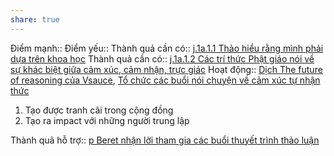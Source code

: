 ```yaml
---
share: true
---
```

Điểm mạnh:: 
Điểm yếu:: 
Thành quả cần có:: [j.1a.1.1 Thảo hiểu rằng mình phải dựa trên khoa học](./j.1a.1.1%20Th%E1%BA%A3o%20hi%E1%BB%83u%20r%E1%BA%B1ng%20m%C3%ACnh%20ph%E1%BA%A3i%20d%E1%BB%B1a%20tr%C3%AAn%20khoa%20h%E1%BB%8Dc.md)
Thành quả cần có:: [j.1a.1.2 Các trí thức Phật giáo nói về sự khác biệt giữa cảm xúc, cảm nhận, trực giác](./j.1a.1.2%20C%C3%A1c%20tr%C3%AD%20th%E1%BB%A9c%20Ph%E1%BA%ADt%20gi%C3%A1o%20n%C3%B3i%20v%E1%BB%81%20s%E1%BB%B1%20kh%C3%A1c%20bi%E1%BB%87t%20gi%E1%BB%AFa%20c%E1%BA%A3m%20x%C3%BAc,%20c%E1%BA%A3m%20nh%E1%BA%ADn,%20tr%E1%BB%B1c%20gi%C3%A1c.md)
Hoạt động:: [Dịch The future of reasoning của Vsauce](D%E1%BB%8Bch%20The%20future%20of%20reasoning%20c%E1%BB%A7a%20Vsauce.md), [Tổ chức các buổi nói chuyện về cảm xúc tự nhận thức](T%E1%BB%95%20ch%E1%BB%A9c%20c%C3%A1c%20bu%E1%BB%95i%20n%C3%B3i%20chuy%E1%BB%87n%20v%E1%BB%81%20c%E1%BA%A3m%20x%C3%BAc%20t%E1%BB%B1%20nh%E1%BA%ADn%20th%E1%BB%A9c.md)

1. Tạo được tranh cãi trong cộng đồng
2. Tạo ra impact với những người trung lập

Thành quả hỗ trợ:: [p Beret nhận lời tham gia các buổi thuyết trình thảo luận](../p%20Beret%20nh%E1%BA%ADn%20l%E1%BB%9Di%20tham%20gia%20c%C3%A1c%20bu%E1%BB%95i%20thuy%E1%BA%BFt%20tr%C3%ACnh%20th%E1%BA%A3o%20lu%E1%BA%ADn/index.md)
